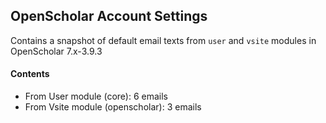## OpenScholar Account Settings

Contains a snapshot of default email texts from `user` and `vsite` modules in OpenScholar 7.x-3.9.3

#### Contents

* From User module (core): 6 emails
* From Vsite module (openscholar): 3 emails
